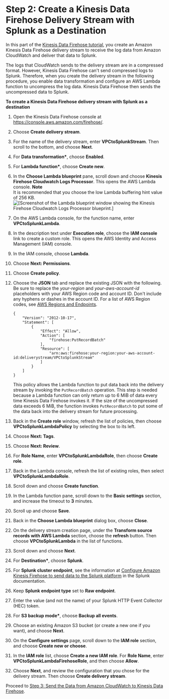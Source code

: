 # Step 2: Create a Kinesis Data Firehose Delivery Stream with Splunk as a Destination<a name="creating-the-stream-to-splunk"></a>

In this part of the [Kinesis Data Firehose tutorial](vpc-splunk-tutorial.md), you create an Amazon Kinesis Data Firehose delivery stream to receive the log data from Amazon CloudWatch and deliver that data to Splunk\. 

The logs that CloudWatch sends to the delivery stream are in a compressed format\. However, Kinesis Data Firehose can't send compressed logs to Splunk\. Therefore, when you create the delivery stream in the following procedure, you enable data transformation and configure an AWS Lambda function to uncompress the log data\. Kinesis Data Firehose then sends the uncompressed data to Splunk\.

**To create a Kinesis Data Firehose delivery stream with Splunk as a destination**

1. Open the Kinesis Data Firehose console at [https://console\.aws\.amazon\.com/firehose/](https://console.aws.amazon.com/firehose/)\.

1. Choose **Create delivery stream**\.

1. For the name of the delivery stream, enter **VPCtoSplunkStream**\. Then scroll to the bottom, and choose **Next**\.

1. For **Data transformation\***, choose **Enabled**\.

1. For **Lambda function\***, choose **Create new**\.

1. In the **Choose Lambda blueprint** pane, scroll down and choose **Kinesis Firehose Cloudwatch Logs Processor**\. This opens the AWS Lambda console\.
**Note**  
It is recommended that you choose the low Lambda buffering hint value of 256 KB\.  
![\[Screenshot of the Lambda blueprint window showing the Kinesis Firehose Cloudwatch Logs Processor blueprint.\]](http://docs.aws.amazon.com/firehose/latest/dev/images/firehose-lambdablueprint-console.png)

1. On the AWS Lambda console, for the function name, enter **VPCtoSplunkLambda**\.

1. In the description text under **Execution role**, choose the **IAM console** link to create a custom role\. This opens the AWS Identity and Access Management \(IAM\) console\.

1. In the IAM console, choose **Lambda**\.

1. Choose **Next: Permissions**\.

1. Choose **Create policy**\.

1. Choose the **JSON** tab and replace the existing JSON with the following\. Be sure to replace the *your\-region* and *your\-aws\-account\-id* placeholders with your AWS Region code and account ID\. Don't include any hyphens or dashes in the account ID\. For a list of AWS Region codes, see [AWS Regions and Endpoints](https://docs.aws.amazon.com/general/latest/gr/rande.html)\.

   ```
   {
       "Version": "2012-10-17",
       "Statement": [
           {
               "Effect": "Allow",
               "Action": [
                   "firehose:PutRecordBatch"
               ],
               "Resource": [
                   "arn:aws:firehose:your-region:your-aws-account-id:deliverystream/VPCtoSplunkStream"
               ]
           }
       ]
   }
   ```

   This policy allows the Lambda function to put data back into the delivery stream by invoking the `PutRecordBatch` operation\. This step is needed because a Lambda function can only return up to 6 MiB of data every time Kinesis Data Firehose invokes it\. If the size of the uncompressed data exceeds 6 MiB, the function invokes `PutRecordBatch` to put some of the data back into the delivery stream for future processing\. 

1. Back in the **Create role** window, refresh the list of policies, then choose **VPCtoSplunkLambdaPolicy** by selecting the box to its left\.

1. Choose **Next: Tags**\.

1. Choose **Next: Review**\.

1. For **Role Name**, enter **VPCtoSplunkLambdaRole**, then choose **Create role**\.

1. Back in the Lambda console, refresh the list of existing roles, then select **VPCtoSplunkLambdaRole**\.

1. Scroll down and choose **Create function**\.

1. In the Lambda function pane, scroll down to the **Basic settings** section, and increase the timeout to **3** minutes\.

1. Scroll up and choose **Save**\.

1. Back in the **Choose Lambda blueprint** dialog box, choose **Close**\.

1. On the delivery stream creation page, under the **Transform source records with AWS Lambda** section, choose the **refresh** button\. Then choose **VPCtoSplunkLambda** in the list of functions\.

1. Scroll down and choose **Next**\.

1. For **Destination\***, choose **Splunk**\.

1. For **Splunk cluster endpoint**, see the information at [Configure Amazon Kinesis Firehose to send data to the Splunk platform](http://docs.splunk.com/Documentation/AddOns/latest/Firehose/ConfigureFirehose) in the Splunk documentation\.

1. Keep **Splunk endpoint type** set to **Raw endpoint**\.

1. Enter the value \(and not the name\) of your Splunk HTTP Event Collector \(HEC\) token\.

1. For **S3 backup mode\***, choose **Backup all events**\.

1. Choose an existing Amazon S3 bucket \(or create a new one if you want\), and choose **Next**\.

1. On the **Configure settings** page, scroll down to the **IAM role** section, and choose **Create new or choose**\.

1. In the **IAM role** list, choose **Create a new IAM role**\. For **Role Name**, enter **VPCtoSplunkLambdaFirehoseRole**, and then choose **Allow**\.

1. Choose **Next**, and review the configuration that you chose for the delivery stream\. Then choose **Create delivery stream**\.

Proceed to [Step 3: Send the Data from Amazon CloudWatch to Kinesis Data Firehose](cw-to-delivery-stream.md)\.
